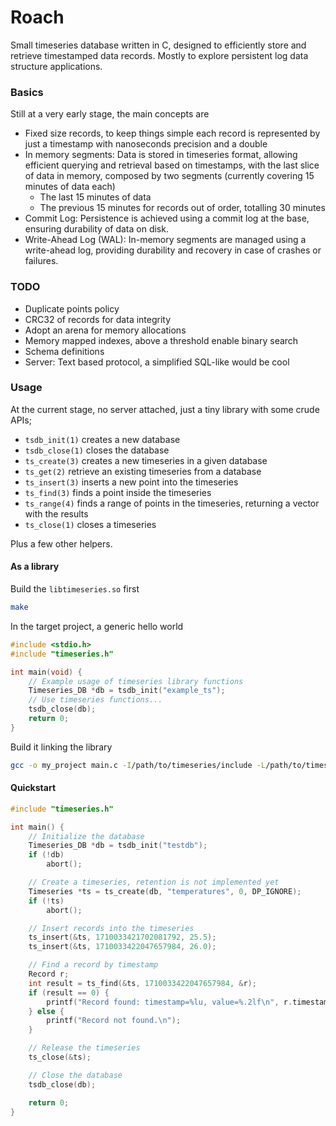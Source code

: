 Roach
=====

Small timeseries database written in C, designed to efficiently store and
retrieve timestamped data records. Mostly to explore persistent log data
structure applications.

### Basics

Still at a very early stage, the main concepts are

- Fixed size records, to keep things simple each record is represented by just
  a timestamp with nanoseconds precision and a double
- In memory segments: Data is stored in timeseries format, allowing efficient
  querying and retrieval based on timestamps, with the last slice of data in
  memory, composed by two segments (currently covering 15 minutes of data each)
  - The last 15 minutes of data
  - The previous 15 minutes for records out of order, totalling 30 minutes
- Commit Log: Persistence is achieved using a commit log at the base, ensuring
  durability of data on disk.
- Write-Ahead Log (WAL): In-memory segments are managed using a write-ahead
  log, providing durability and recovery in case of crashes or failures.


### TODO

- Duplicate points policy
- CRC32 of records for data integrity
- Adopt an arena for memory allocations
- Memory mapped indexes, above a threshold enable binary search
- Schema definitions
- Server: Text based protocol, a simplified SQL-like would be cool

### Usage

At the current stage, no server attached, just a tiny library with some crude APIs;

- `tsdb_init(1)` creates a new database
- `tsdb_close(1)` closes the database
- `ts_create(3)` creates a new timeseries in a given database
- `ts_get(2)` retrieve an existing timeseries from a database
- `ts_insert(3)` inserts a new point into the timeseries
- `ts_find(3)` finds a point inside the timeseries
- `ts_range(4)` finds a range of points in the timeseries, returning a vector
  with the results
- `ts_close(1)` closes a timeseries

Plus a few other helpers.

#### As a library

Build the `libtimeseries.so` first

```bash
make
```

In the target project, a generic hello world

```c
#include <stdio.h>
#include "timeseries.h"

int main(void) {
    // Example usage of timeseries library functions
    Timeseries_DB *db = tsdb_init("example_ts");
    // Use timeseries functions...
    tsdb_close(db);
    return 0;
}

```

Build it linking the library

```bash
gcc -o my_project main.c -I/path/to/timeseries/include -L/path/to/timeseries -ltimeseries
```

#### Quickstart

```c
#include "timeseries.h"

int main() {
    // Initialize the database
    Timeseries_DB *db = tsdb_init("testdb");
    if (!db)
        abort();

    // Create a timeseries, retention is not implemented yet
    Timeseries *ts = ts_create(db, "temperatures", 0, DP_IGNORE);
    if (!ts)
        abort();

    // Insert records into the timeseries
    ts_insert(&ts, 1710033421702081792, 25.5);
    ts_insert(&ts, 1710033422047657984, 26.0);

    // Find a record by timestamp
    Record r;
    int result = ts_find(&ts, 1710033422047657984, &r);
    if (result == 0) {
        printf("Record found: timestamp=%lu, value=%.2lf\n", r.timestamp, r.value);
    } else {
        printf("Record not found.\n");
    }

    // Release the timeseries
    ts_close(&ts);

    // Close the database
    tsdb_close(db);

    return 0;
}

```
